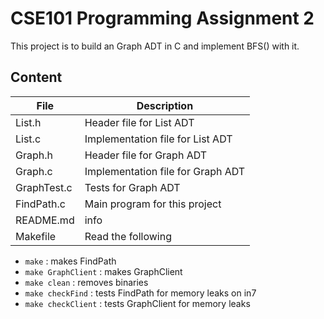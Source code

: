 # CSE101 Programming Assignment 2
This project is to build an Graph ADT in C and implement BFS() with it.

## Content
| File | Description |
| ----------- | ----------- |
| List.h | Header file for List ADT |
| List.c | Implementation file for List ADT |
| Graph.h | Header file for Graph ADT |
| Graph.c | Implementation file for Graph ADT |
| GraphTest.c | Tests for Graph ADT | 
| FindPath.c    | Main program for this project |
| README.md | info |
| Makefile   | Read the following |

- `make`                     : makes FindPath
- `make GraphClient`         : makes GraphClient
- `make clean`               : removes binaries
- `make checkFind`           : tests FindPath for memory leaks on in7
- `make checkClient`         : tests GraphClient for memory leaks
